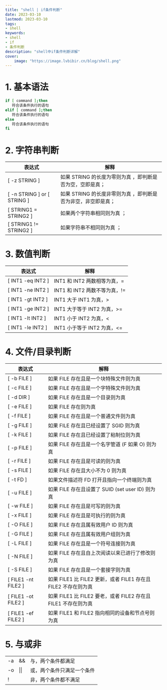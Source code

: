 ```yaml
---
title: "shell | if条件判断" 
date: 2023-03-10
lastmod: 2023-03-10
tags: 
- shell
keywords:
- shell
- if
- 条件判断
description: "shell中if条件判断详解" 
cover:
    image: "https://image.lvbibir.cn/blog/shell.png" 
---
```


# 1. 基本语法

```bash
if [ command ];then
   符合该条件执行的语句
elif [ command ];then
   符合该条件执行的语句
else
   符合该条件执行的语句
fi
```

# 2. 字符串判断

| 表达式                      | 解释                                                        |
| --------------------------- | ----------------------------------------------------------- |
| [ -z STRING ]               | 如果 STRING 的长度为零则为真 ，即判断是否为空，空即是真；     |
| [ -n STRING ] or [ STRING ] | 如果 STRING 的长度非零则为真 ，即判断是否为非空，非空即是真； |
| [ STRING1 = STRING2 ]       | 如果两个字符串相同则为真 ；                                 |
| [ STRING1 != STRING2 ]      | 如果字符串不相同则为真 ；                                   |

# 3. 数值判断

| 表达式            | 解释                       |
| ----------------- | -------------------------- |
| [ INT1 -eq INT2 ] | INT1 和 INT2 两数相等为真，=  |
| [ INT1 -ne INT2 ] | INT1 和 INT2 两数不等为真，!= |
| [ INT1 -gt INT2 ] | INT1 大于 INT1 为真，>        |
| [ INT1 -ge INT2 ] | INT1 大于等于 INT2 为真，>=   |
| [ INT1 -lt INT2 ] | INT1 小于 INT2 为真，<        |
| [ INT1 -le INT2 ] | INT1 小于等于 INT2 为真，<=   |

# 4. 文件/目录判断

| 表达式 | 解释 |
| ------ | ---- |
| [ -b FILE ] | 如果 FILE 存在且是一个块特殊文件则为真 |
| [ -c FILE ] | 如果 FILE 存在且是一个字特殊文件则为真 |
| [ -d DIR ] | 如果 FILE 存在且是一个目录则为真 |
| [ -e FILE ] | 如果 FILE 存在则为真 |
| [ -f FILE ] | 如果 FILE 存在且是一个普通文件则为真 |
| [ -g FILE ] | 如果 FILE 存在且已经设置了 SGID 则为真 |
| [ -k FILE ] | 如果 FILE 存在且已经设置了粘制位则为真 |
| [ -p FILE ] | 如果 FILE 存在且是一个名字管道 (F 如果 O) 则为真 |
| [ -r FILE ] | 如果 FILE 存在且是可读的则为真 |
| [ -s FILE ] | 如果 FILE 存在且大小不为 0 则为真 |
| [ -t FD ] | 如果文件描述符 FD 打开且指向一个终端则为真 |
| [ -u FILE ] | 如果 FILE 存在且设置了 SUID (set user ID) 则为真 |
| [ -w FILE ] | 如果 FILE 存在且是可写的则为真 |
| [ -x FILE ] | 如果 FILE 存在且是可执行的则为真 |
| [ -O FILE ] | 如果 FILE 存在且属有效用户 ID 则为真 |
| [ -G FILE ] | 如果 FILE 存在且属有效用户组则为真 |
| [ -L FILE ] | 如果 FILE 存在且是一个符号连接则为真 |
| [ -N FILE ] | 如果 FILE 存在且自上次阅读以来已进行了修改则为真 |
| [ -S FILE ] | 如果 FILE 存在且是一个套接字则为真 |
| [ FILE1 -nt FILE2 ] | 如果 FILE1 比 FILE2 更新，或者 FILE1 存在且 FILE2 不存在则为真 |
| [ FILE1 -ot FILE2 ] | 如果 FILE1 比 FILE2 要老，或者 FILE2 存在且 FILE1 不存在则为真 |
| [ FILE1 -ef FILE2 ] | 如果 FILE1 和 FILE2 指向相同的设备和节点号则为真 |

# 5. 与或非

|      |      |                            |
| ---- | ---- | -------------------------- |
| -a   | &&   | 与，两个条件都满足         |
| -o   | \|\| | 或，两个条件只满足一个条件 |
| !    |      | 非，两个条件都不满足       |
